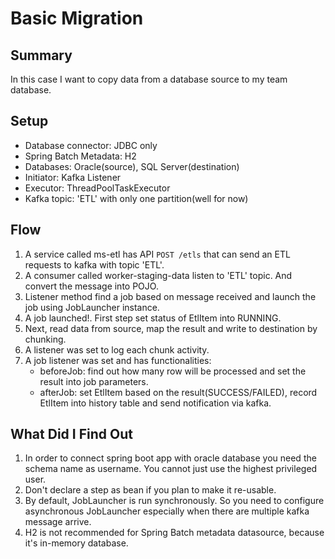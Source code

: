 # Basic Migration

## Summary
In this case I want to copy data from a database source 
to my team database.

## Setup
- Database connector: JDBC only
- Spring Batch Metadata: H2
- Databases: Oracle(source), SQL Server(destination)
- Initiator: Kafka Listener
- Executor: ThreadPoolTaskExecutor
- Kafka topic: 'ETL' with only one partition(well for now)

## Flow
1. A service called ms-etl has API `POST /etls` that can send an ETL requests 
to kafka with topic 'ETL'.
2. A consumer called worker-staging-data listen to 'ETL' topic. And convert the message
into POJO.
3. Listener method find a job based on message received and launch the job using JobLauncher instance.
4. A job launched!. First step set status of EtlItem into RUNNING.
5. Next, read data from source, map the result and write to destination by chunking.
6. A listener was set to log each chunk activity.
7. A job listener was set and has functionalities:
   - beforeJob: find out how many row will be processed and set the result into job parameters.
   - afterJob: set EtlItem based on the result(SUCCESS/FAILED), record EtlItem into history table and send notification via kafka.

## What Did I Find Out
1. In order to connect spring boot app with oracle database you need the schema name as
username. You cannot just use the highest privileged user.
2. Don't declare a step as bean if you plan to make it re-usable.
3. By default, JobLauncher is run synchronously. So you need to configure asynchronous JobLauncher especially 
when there are multiple kafka message arrive.
4. H2 is not recommended for Spring Batch metadata datasource, because it's in-memory database.
